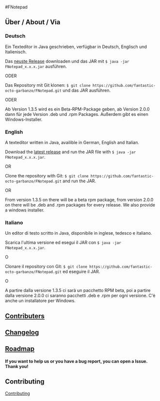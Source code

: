 #FNotepad

## Über / About / Via

### Deutsch

Ein Texteditor in Java geschrieben, verfügbar in Deutsch, Englisch und Italienisch.

Das [neuste Release][1] downloaden und das JAR mit `$ java -jar FNotepad_x.x.x.jar` ausführen.

ODER

Das Repository mit Git klonen: `$ git clone https://github.com/fantastic-octo-garbanzo/FNotepad.git` und das JAR ausführen.

ODER

Ab Version 1.3.5 wird es ein Beta-RPM-Package geben, ab Version 2.0.0 dann für jede Version .deb und .rpm Packages.
Außerdem gibt es einen Windows-Installer.

### English

A texteditor written in Java, availible in German, English and Italian.

Download the [latest release][1] and run the JAR file with `$ java -jar FNotepad_x.x.x.jar`.

OR

Clone the repository with Git: `$ git clone https://github.com/fantastic-octo-garbanzo/FNotepad.git` and run the JAR.

OR

From version 1.3.5 on there will be a beta rpm package, from version 2.0.0 on there will be .deb and .rpm packages for every release. We also provide a windows installer.

### Italiano

Un editor di testo scritto in Java, disponibile in inglese, tedesco e italiano.

Scarica l'ultima versione ed esegui il JAR con `$ java -jar FNotepad_x.x.x.jar`.

O

Clonare il repository con Git: `$ git clone https://github.com/fantastic-octo-garbanzo/FNotepad.git` ed eseguire il JAR.

O

A partire dalla versione 1.3.5 ci sarà un pacchetto RPM beta, poi a partire dalla versione 2.0.0 ci saranno pacchetti .deb e .rpm per ogni versione. C'è anche un installatore per Windows.



## [Contributers][2]
## [Changelog][3]
## [Roadmap][4]


#### If you want to help us or you have a bug report, you can open a Issue. Thank you!
## Contributing
[Contributing][5]


[1]: https://github.com/fantastic-octo-garbanzo/FNotepad/tree/main/release/latest
[2]: https://github.com/fantastic-octo-garbanzo/FNotepad/blob/main/CONTRIBUTERS.md
[3]: https://github.com/fantastic-octo-garbanzo/FNotepad/blob/main/CHANGELOG.md
[4]: https://github.com/fantastic-octo-garbanzo/FNotepad/blob/main/ROADMAP.md
[5]: https://github.com/fantastic-octo-garbanzo/FNotepad/blob/main/CONTRIBUTING.md